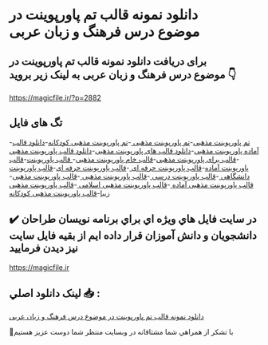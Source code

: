 # دانلود نمونه قالب تم پاورپوینت در موضوع درس فرهنگ و زبان عربی

## برای دریافت دانلود نمونه قالب تم پاورپوینت در موضوع درس فرهنگ و زبان عربی به لینک زیر بروید 👇

https://magicfile.ir/?p=2882

## تگ های فایل

-[تم پاورپوینت مذهبی](https://magicfile.ir/product/%d9%86%d9%85%d9%88%d9%86%d9%87-%d9%82%d8%a7%d9%84%d8%a8-%d8%aa%d9%85-%d9%be%d8%a7%d9%88%d8%b1%d9%be%d9%88%db%8c%d9%86%d8%aa-%d8%af%d8%b1-%d9%85%d9%88%d8%b6%d9%88%d8%b9%d8%af%d8%b1%d8%b3-%d9%81%d8%b1%d9%87%d9%86%da%af-%d9%88-%d8%b2%d8%a8%d8%a7%d9%86-%d8%b9%d8%b1%d8%a8%db%8c/)-[تم پاورپوینت مذهبی ](https://magicfile.ir/product/%d9%86%d9%85%d9%88%d9%86%d9%87-%d9%82%d8%a7%d9%84%d8%a8-%d8%aa%d9%85-%d9%be%d8%a7%d9%88%d8%b1%d9%be%d9%88%db%8c%d9%86%d8%aa-%d8%af%d8%b1-%d9%85%d9%88%d8%b6%d9%88%d8%b9%d8%af%d8%b1%d8%b3-%d9%81%d8%b1%d9%87%d9%86%da%af-%d9%88-%d8%b2%d8%a8%d8%a7%d9%86-%d8%b9%d8%b1%d8%a8%db%8c/)-[تم پاورپوینت مذهبی کودکانه](https://magicfile.ir/product/%d9%86%d9%85%d9%88%d9%86%d9%87-%d9%82%d8%a7%d9%84%d8%a8-%d8%aa%d9%85-%d9%be%d8%a7%d9%88%d8%b1%d9%be%d9%88%db%8c%d9%86%d8%aa-%d8%af%d8%b1-%d9%85%d9%88%d8%b6%d9%88%d8%b9%d8%af%d8%b1%d8%b3-%d9%81%d8%b1%d9%87%d9%86%da%af-%d9%88-%d8%b2%d8%a8%d8%a7%d9%86-%d8%b9%d8%b1%d8%a8%db%8c/)-[دانلود قالب آماده پاورپوینت مذهبی](https://magicfile.ir/product/%d9%86%d9%85%d9%88%d9%86%d9%87-%d9%82%d8%a7%d9%84%d8%a8-%d8%aa%d9%85-%d9%be%d8%a7%d9%88%d8%b1%d9%be%d9%88%db%8c%d9%86%d8%aa-%d8%af%d8%b1-%d9%85%d9%88%d8%b6%d9%88%d8%b9%d8%af%d8%b1%d8%b3-%d9%81%d8%b1%d9%87%d9%86%da%af-%d9%88-%d8%b2%d8%a8%d8%a7%d9%86-%d8%b9%d8%b1%d8%a8%db%8c/)-[دانلود قالب های پاورپوینت مذهبی](https://magicfile.ir/product/%d9%86%d9%85%d9%88%d9%86%d9%87-%d9%82%d8%a7%d9%84%d8%a8-%d8%aa%d9%85-%d9%be%d8%a7%d9%88%d8%b1%d9%be%d9%88%db%8c%d9%86%d8%aa-%d8%af%d8%b1-%d9%85%d9%88%d8%b6%d9%88%d8%b9%d8%af%d8%b1%d8%b3-%d9%81%d8%b1%d9%87%d9%86%da%af-%d9%88-%d8%b2%d8%a8%d8%a7%d9%86-%d8%b9%d8%b1%d8%a8%db%8c/)-[دانلود قالب پاورپوینت مذهبی ](https://magicfile.ir/product/%d9%86%d9%85%d9%88%d9%86%d9%87-%d9%82%d8%a7%d9%84%d8%a8-%d8%aa%d9%85-%d9%be%d8%a7%d9%88%d8%b1%d9%be%d9%88%db%8c%d9%86%d8%aa-%d8%af%d8%b1-%d9%85%d9%88%d8%b6%d9%88%d8%b9%d8%af%d8%b1%d8%b3-%d9%81%d8%b1%d9%87%d9%86%da%af-%d9%88-%d8%b2%d8%a8%d8%a7%d9%86-%d8%b9%d8%b1%d8%a8%db%8c/)-[قالب برای پاورپوینت مذهبی](https://magicfile.ir/product/%d9%86%d9%85%d9%88%d9%86%d9%87-%d9%82%d8%a7%d9%84%d8%a8-%d8%aa%d9%85-%d9%be%d8%a7%d9%88%d8%b1%d9%be%d9%88%db%8c%d9%86%d8%aa-%d8%af%d8%b1-%d9%85%d9%88%d8%b6%d9%88%d8%b9%d8%af%d8%b1%d8%b3-%d9%81%d8%b1%d9%87%d9%86%da%af-%d9%88-%d8%b2%d8%a8%d8%a7%d9%86-%d8%b9%d8%b1%d8%a8%db%8c/)-[قالب خام پاورپوینت مذهبی](https://magicfile.ir/product/%d9%86%d9%85%d9%88%d9%86%d9%87-%d9%82%d8%a7%d9%84%d8%a8-%d8%aa%d9%85-%d9%be%d8%a7%d9%88%d8%b1%d9%be%d9%88%db%8c%d9%86%d8%aa-%d8%af%d8%b1-%d9%85%d9%88%d8%b6%d9%88%d8%b9%d8%af%d8%b1%d8%b3-%d9%81%d8%b1%d9%87%d9%86%da%af-%d9%88-%d8%b2%d8%a8%d8%a7%d9%86-%d8%b9%d8%b1%d8%a8%db%8c/)-[ قالب پاورپوینت](https://magicfile.ir/product/%d9%86%d9%85%d9%88%d9%86%d9%87-%d9%82%d8%a7%d9%84%d8%a8-%d8%aa%d9%85-%d9%be%d8%a7%d9%88%d8%b1%d9%be%d9%88%db%8c%d9%86%d8%aa-%d8%af%d8%b1-%d9%85%d9%88%d8%b6%d9%88%d8%b9%d8%af%d8%b1%d8%b3-%d9%81%d8%b1%d9%87%d9%86%da%af-%d9%88-%d8%b2%d8%a8%d8%a7%d9%86-%d8%b9%d8%b1%d8%a8%db%8c/)-[قالب پاورپوینت آماده](https://magicfile.ir/product/%d9%86%d9%85%d9%88%d9%86%d9%87-%d9%82%d8%a7%d9%84%d8%a8-%d8%aa%d9%85-%d9%be%d8%a7%d9%88%d8%b1%d9%be%d9%88%db%8c%d9%86%d8%aa-%d8%af%d8%b1-%d9%85%d9%88%d8%b6%d9%88%d8%b9%d8%af%d8%b1%d8%b3-%d9%81%d8%b1%d9%87%d9%86%da%af-%d9%88-%d8%b2%d8%a8%d8%a7%d9%86-%d8%b9%d8%b1%d8%a8%db%8c/)-[قالب پاورپوینت حرفه ای ](https://magicfile.ir/product/%d9%86%d9%85%d9%88%d9%86%d9%87-%d9%82%d8%a7%d9%84%d8%a8-%d8%aa%d9%85-%d9%be%d8%a7%d9%88%d8%b1%d9%be%d9%88%db%8c%d9%86%d8%aa-%d8%af%d8%b1-%d9%85%d9%88%d8%b6%d9%88%d8%b9%d8%af%d8%b1%d8%b3-%d9%81%d8%b1%d9%87%d9%86%da%af-%d9%88-%d8%b2%d8%a8%d8%a7%d9%86-%d8%b9%d8%b1%d8%a8%db%8c/)-[قالب پاورپوینت حرفه ای](https://magicfile.ir/product/%d9%86%d9%85%d9%88%d9%86%d9%87-%d9%82%d8%a7%d9%84%d8%a8-%d8%aa%d9%85-%d9%be%d8%a7%d9%88%d8%b1%d9%be%d9%88%db%8c%d9%86%d8%aa-%d8%af%d8%b1-%d9%85%d9%88%d8%b6%d9%88%d8%b9%d8%af%d8%b1%d8%b3-%d9%81%d8%b1%d9%87%d9%86%da%af-%d9%88-%d8%b2%d8%a8%d8%a7%d9%86-%d8%b9%d8%b1%d8%a8%db%8c/)-[قالب پاورپوینت دانشگاهی ](https://magicfile.ir/product/%d9%86%d9%85%d9%88%d9%86%d9%87-%d9%82%d8%a7%d9%84%d8%a8-%d8%aa%d9%85-%d9%be%d8%a7%d9%88%d8%b1%d9%be%d9%88%db%8c%d9%86%d8%aa-%d8%af%d8%b1-%d9%85%d9%88%d8%b6%d9%88%d8%b9%d8%af%d8%b1%d8%b3-%d9%81%d8%b1%d9%87%d9%86%da%af-%d9%88-%d8%b2%d8%a8%d8%a7%d9%86-%d8%b9%d8%b1%d8%a8%db%8c/)-[قالب پاورپوینت درسی ](https://magicfile.ir/product/%d9%86%d9%85%d9%88%d9%86%d9%87-%d9%82%d8%a7%d9%84%d8%a8-%d8%aa%d9%85-%d9%be%d8%a7%d9%88%d8%b1%d9%be%d9%88%db%8c%d9%86%d8%aa-%d8%af%d8%b1-%d9%85%d9%88%d8%b6%d9%88%d8%b9%d8%af%d8%b1%d8%b3-%d9%81%d8%b1%d9%87%d9%86%da%af-%d9%88-%d8%b2%d8%a8%d8%a7%d9%86-%d8%b9%d8%b1%d8%a8%db%8c/)-[قالب پاورپوینت مذهبی ](https://magicfile.ir/product/%d9%86%d9%85%d9%88%d9%86%d9%87-%d9%82%d8%a7%d9%84%d8%a8-%d8%aa%d9%85-%d9%be%d8%a7%d9%88%d8%b1%d9%be%d9%88%db%8c%d9%86%d8%aa-%d8%af%d8%b1-%d9%85%d9%88%d8%b6%d9%88%d8%b9%d8%af%d8%b1%d8%b3-%d9%81%d8%b1%d9%87%d9%86%da%af-%d9%88-%d8%b2%d8%a8%d8%a7%d9%86-%d8%b9%d8%b1%d8%a8%db%8c/)-[قالب پاورپوینت مذهبی](https://magicfile.ir/product/%d9%86%d9%85%d9%88%d9%86%d9%87-%d9%82%d8%a7%d9%84%d8%a8-%d8%aa%d9%85-%d9%be%d8%a7%d9%88%d8%b1%d9%be%d9%88%db%8c%d9%86%d8%aa-%d8%af%d8%b1-%d9%85%d9%88%d8%b6%d9%88%d8%b9%d8%af%d8%b1%d8%b3-%d9%81%d8%b1%d9%87%d9%86%da%af-%d9%88-%d8%b2%d8%a8%d8%a7%d9%86-%d8%b9%d8%b1%d8%a8%db%8c/)-[قالب پاورپوینت مذهبی آماده ](https://magicfile.ir/product/%d9%86%d9%85%d9%88%d9%86%d9%87-%d9%82%d8%a7%d9%84%d8%a8-%d8%aa%d9%85-%d9%be%d8%a7%d9%88%d8%b1%d9%be%d9%88%db%8c%d9%86%d8%aa-%d8%af%d8%b1-%d9%85%d9%88%d8%b6%d9%88%d8%b9%d8%af%d8%b1%d8%b3-%d9%81%d8%b1%d9%87%d9%86%da%af-%d9%88-%d8%b2%d8%a8%d8%a7%d9%86-%d8%b9%d8%b1%d8%a8%db%8c/)-[قالب پاورپوینت مذهبی اسلامی ](https://magicfile.ir/product/%d9%86%d9%85%d9%88%d9%86%d9%87-%d9%82%d8%a7%d9%84%d8%a8-%d8%aa%d9%85-%d9%be%d8%a7%d9%88%d8%b1%d9%be%d9%88%db%8c%d9%86%d8%aa-%d8%af%d8%b1-%d9%85%d9%88%d8%b6%d9%88%d8%b9%d8%af%d8%b1%d8%b3-%d9%81%d8%b1%d9%87%d9%86%da%af-%d9%88-%d8%b2%d8%a8%d8%a7%d9%86-%d8%b9%d8%b1%d8%a8%db%8c/)-[قالب پاورپوینت مذهبی زیبا](https://magicfile.ir/product/%d9%86%d9%85%d9%88%d9%86%d9%87-%d9%82%d8%a7%d9%84%d8%a8-%d8%aa%d9%85-%d9%be%d8%a7%d9%88%d8%b1%d9%be%d9%88%db%8c%d9%86%d8%aa-%d8%af%d8%b1-%d9%85%d9%88%d8%b6%d9%88%d8%b9%d8%af%d8%b1%d8%b3-%d9%81%d8%b1%d9%87%d9%86%da%af-%d9%88-%d8%b2%d8%a8%d8%a7%d9%86-%d8%b9%d8%b1%d8%a8%db%8c/)-[قالب پاورپوینت مذهبی کودکانه](https://magicfile.ir/product/%d9%86%d9%85%d9%88%d9%86%d9%87-%d9%82%d8%a7%d9%84%d8%a8-%d8%aa%d9%85-%d9%be%d8%a7%d9%88%d8%b1%d9%be%d9%88%db%8c%d9%86%d8%aa-%d8%af%d8%b1-%d9%85%d9%88%d8%b6%d9%88%d8%b9%d8%af%d8%b1%d8%b3-%d9%81%d8%b1%d9%87%d9%86%da%af-%d9%88-%d8%b2%d8%a8%d8%a7%d9%86-%d8%b9%d8%b1%d8%a8%db%8c/)

## ✔️ در سايت فايل هاي ويژه اي براي برنامه نويسان طراحان دانشجويان و دانش آموزان قرار داده ايم از بقيه فايل سايت نيز ديدن فرماييد

https://magicfile.ir


## لينک دانلود اصلي 📥 :

[دانلود نمونه قالب تم پاورپوینت در موضوع درس فرهنگ و زبان عربی](https://magicfile.ir/product/%d9%86%d9%85%d9%88%d9%86%d9%87-%d9%82%d8%a7%d9%84%d8%a8-%d8%aa%d9%85-%d9%be%d8%a7%d9%88%d8%b1%d9%be%d9%88%db%8c%d9%86%d8%aa-%d8%af%d8%b1-%d9%85%d9%88%d8%b6%d9%88%d8%b9%d8%af%d8%b1%d8%b3-%d9%81%d8%b1%d9%87%d9%86%da%af-%d9%88-%d8%b2%d8%a8%d8%a7%d9%86-%d8%b9%d8%b1%d8%a8%db%8c/) 


🙏با تشکر از همراهي شما مشتاقانه در وبسایت منتظر شما دوست عزیز هستیم

